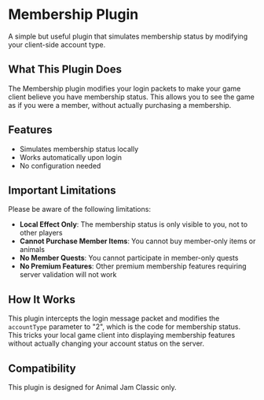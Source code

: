 # Membership Plugin

A simple but useful plugin that simulates membership status by modifying your client-side account type.

## What This Plugin Does

The Membership plugin modifies your login packets to make your game client believe you have membership status. This allows you to see the game as if you were a member, without actually purchasing a membership.

## Features

- Simulates membership status locally
- Works automatically upon login
- No configuration needed

## Important Limitations

Please be aware of the following limitations:

- **Local Effect Only**: The membership status is only visible to you, not to other players
- **Cannot Purchase Member Items**: You cannot buy member-only items or animals
- **No Member Quests**: You cannot participate in member-only quests
- **No Premium Features**: Other premium membership features requiring server validation will not work

## How It Works

This plugin intercepts the login message packet and modifies the `accountType` parameter to "2", which is the code for membership status. This tricks your local game client into displaying membership features without actually changing your account status on the server.

## Compatibility

This plugin is designed for Animal Jam Classic only.
